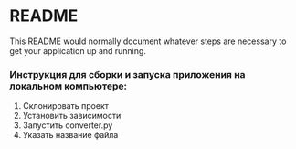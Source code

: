 # README

This README would normally document whatever steps are necessary to get your application up and running.

### Инструкция для сборки и запуска приложения на локальном компьютере:

1. Склонировать проект
2. Установить зависимости
3. Запустить  converter.py
4. Указать название файла


